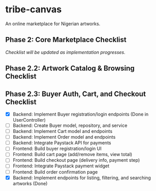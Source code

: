 # tribe-canvas

An online marketplace for Nigerian artworks.

## Phase 2: Core Marketplace Checklist


_Checklist will be updated as implementation progresses._

## Phase 2.2: Artwork Catalog & Browsing Checklist

## Phase 2.3: Buyer Auth, Cart, and Checkout Checklist

- [x] Backend: Implement Buyer registration/login endpoints (Done in UserController)
- [ ] Backend: Create Buyer model, repository, and service
- [ ] Backend: Implement Cart model and endpoints
- [ ] Backend: Implement Order model and endpoints
- [ ] Backend: Integrate Paystack API for payments
- [ ] Frontend: Build buyer registration/login UI
- [ ] Frontend: Build cart page (add/remove items, view total)
- [ ] Frontend: Build checkout page (delivery info, payment step)
- [ ] Frontend: Integrate Paystack payment widget
- [ ] Frontend: Build order confirmation page
-   [x] Backend: Implement endpoints for listing, filtering, and searching artworks (Done)
